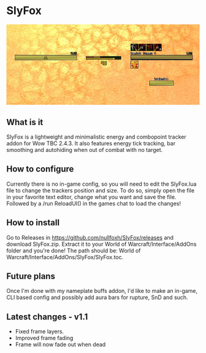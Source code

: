 # SlyFox

![Screenshot](SlyFox.jpg)

## What is it

SlyFox is a lightweight and minimalistic energy and combopoint tracker addon for Wow TBC 2.4.3.
It also features energy tick tracking, bar smoothing and autohiding when out of combat with no target.

## How to configure

Currently there is no in-game config, so you will need to edit the SlyFox.lua file to change the trackers position and size. 
To do so, simply open the file in your favorite text editor, change what you want and save the file. Followed by a /run ReloadUI() in the games chat to load the changes!

## How to install

Go to Releases in https://github.com/nullfoxh/SlyFox/releases and download SlyFox.zip.  Extract it to your World of Warcraft/Interface/AddOns folder and you're done!  The path should be: World of Warcraft/Interface/AddOns/SlyFox/SlyFox.toc.


## Future plans

Once I'm done with my nameplate buffs addon, I'd like to make an in-game, CLI based config and possibly add aura bars for rupture, SnD and such.


## Latest changes - v1.1

* Fixed frame layers.
* Improved frame fading
* Frame will now fade out when dead

